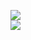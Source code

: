 [![](https://img.shields.io/badge/Made%20With-Github%20Spray-lightgrey.svg?style=for-the-badge&logo=github)](https://github.com/Annihil/github-spray#29374)  
[![](https://i.imgur.com/2DrTn0Z.gif)](https://github.com/Annihil/github-spray)